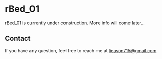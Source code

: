 # rBed_01

rBed_01 is currently under construction. More info will come later...

## Contact

If you have any question, feel free to reach me at lieason715@gmail.com
